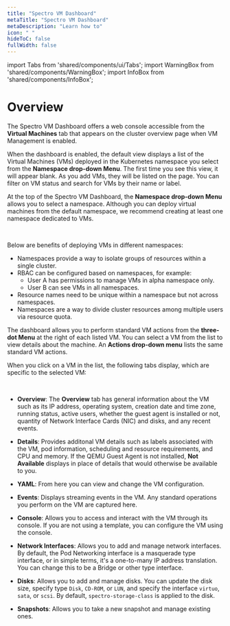 ```yaml
---
title: "Spectro VM Dashboard"
metaTitle: "Spectro VM Dashboard"
metaDescription: "Learn how to"
icon: " "
hideToC: false
fullWidth: false
---
```


import Tabs from 'shared/components/ui/Tabs';
import WarningBox from 'shared/components/WarningBox';
import InfoBox from 'shared/components/InfoBox';


# Overview

The Spectro VM Dashboard offers a web console accessible from the **Virtual Machines** tab that appears on the cluster overview page when VM Management is enabled. 

When the dashboard is enabled, the default view displays a list of the Virtual Machines (VMs) deployed in the Kubernetes namespace you select from the **Namespace drop-down Menu**. The first time you see this view, it will appear blank. As you add VMs, they will be listed on the page. You can filter on VM status and search for VMs by their name or label.

At the top of the Spectro VM Dashboard, the **Namespace drop-down Menu** allows you to select a namespace. Although you can deploy virtual machines from the default namespace, we recommend creating at least one namespace dedicated to VMs.

<br />

<InfoBox>

Below are benefits of deploying VMs in different namespaces:

* Namespaces provide a way to isolate groups of resources within a single cluster.
* RBAC can be configured based on namespaces, for example:
  * User A has permissions to manage VMs in alpha namespace only.
  * User B can see VMs in all namespaces.
* Resource names need to be unique within a namespace but not across namespaces.
* Namespaces are a way to divide cluster resources among multiple users via resource quota.

</InfoBox>

The dashboard allows you to perform standard VM actions from the **three-dot Menu** at the right of each listed VM. You can select a VM from the list to view details about the machine. An **Actions drop-down menu** lists the same standard VM actions. 

When you click on a VM in the list, the following tabs display, which are specific to the selected VM:

<br />

- **Overview**: The **Overview** tab has general information about the VM such as its IP address, operating system, creation date and time zone, running status, active users, whether the guest agent is installed or not, quantity of Network Interface Cards (NIC) and disks, and any recent events. 


- **Details**: Provides additonal VM details such as labels associated with the VM, pod information, scheduling and resource requirements, and CPU and memory. If the QEMU Guest Agent is not installed, **Not Available** displays in place of details that would otherwise be available to you.


- **YAML**: From here you can view and change the VM configuration.


- **Events**: Displays streaming events in the VM. Any standard operations you perform on the VM are captured here.  


- **Console**: Allows you to access and interact with the VM through its console. If you are not using a template, you can configure the VM using the console.


- **Network Interfaces**: Allows you to add and manage network interfaces. By default, the Pod Networking interface is a masquerade type interface, or in simple terms, it's a one-to-many IP address translation. You can change this to be a Bridge or other type interface.


- **Disks**: Allows you to add and manage disks. You can update the disk size, specify type `Disk`, `CD-ROM`, or `LUN`, and specify the interface `virtuo`, `sata`, or `scsi`.  By default, `spectro-storage-class` is applied to the disk.


- **Snapshots**: Allows you to take a new snapshot and manage existing ones. 

